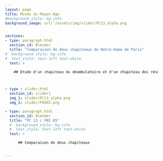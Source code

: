 ```yaml
---
layout: page
title: Musée du Moyen-Âge
#background_style: bg-info
background_image: url('/assets/img/slider/PC13_alpha.png


sections:
- type: paragraph.html
  section_id: Blender
  title: "Comparaison de deux chapiteaux de Notre-Dame de Paris"
#  background_style: bg-info
#  text_style: text-left text-white
  text: >

    ## Etude d'un chapiteau du déambulatoire et d'un chapiteau des réserves



- type : slider.html
  section_id: slider1
  img_1: slider/PC13_alpha.png
  img_2: slider/FNI65.png

- type: paragraph.html
  section_id: Blender
  title: "PC 13 / FNI 65"
  #  background_style: bg-info
  #  text_style: text-left text-white
  text: >

      ## Comparaison de deux chapiteaux


---
```

